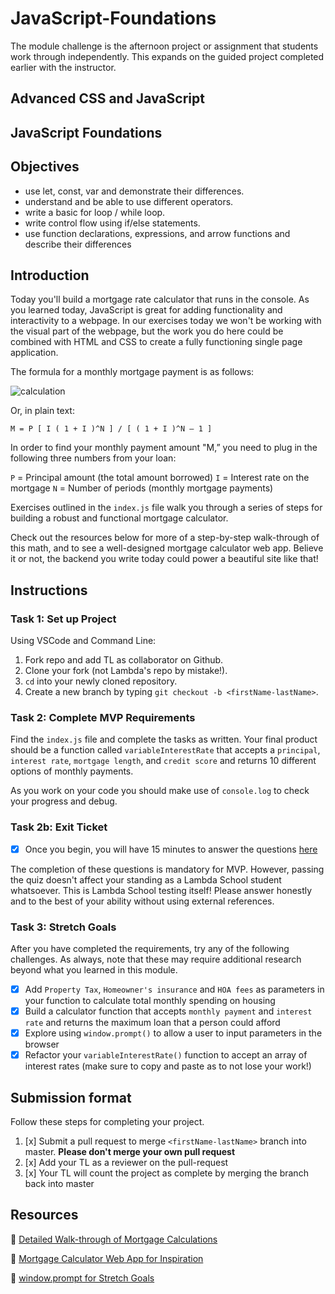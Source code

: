 # JavaScript-Foundations

The module challenge is the afternoon project or assignment that students work through independently. This expands on the guided project completed earlier with the instructor.

## Advanced CSS and JavaScript

## JavaScript Foundations

## Objectives

- use let, const, var and demonstrate their differences.
- understand and be able to use different operators.
- write a basic for loop / while loop.
- write control flow using if/else statements.
- use function declarations, expressions, and arrow
functions and describe their differences
  
## Introduction

Today you'll build a mortgage rate calculator that runs in the console. As you learned today, JavaScript is great for adding functionality and interactivity to a webpage. In our exercises today we won't be working with the visual part of the webpage, but the work you do here could be combined with HTML and CSS to create a fully functioning single page application.

The formula for a monthly mortgage payment is as follows:

![calculation](https://tk-assets.lambdaschool.com/b515edce-5acc-46b9-8194-8d407469771f_ScreenShot2020-04-07at3.29.59PM.png)

Or, in plain text:
```
M = P [ I ( 1 + I )^N ] / [ ( 1 + I )^N – 1 ]
```

In order to find your monthly payment amount "M,” you need to plug in the following three numbers from your loan:

`P` = Principal amount (the total amount borrowed)
`I` = Interest rate on the mortgage
`N` = Number of periods (monthly mortgage payments)

Exercises outlined in the `index.js` file walk you through a series of steps for building a robust and functional mortgage calculator.

Check out the resources below for more of a step-by-step walk-through of this math, and to see a well-designed mortgage calculator web app. Believe it or not, the backend you write today could power a beautiful site like that!

## Instructions

### Task 1: Set up Project

Using VSCode and Command Line:

1. Fork repo and add TL as collaborator on Github.
2. Clone your fork (not Lambda's repo by mistake!).
3. `cd` into your newly cloned repository.
4. Create a new branch by typing `git checkout -b <firstName-lastName>`.

### Task 2: Complete MVP Requirements

Find the `index.js` file and complete the tasks as written. Your final product should be a function called `variableInterestRate` that accepts a `principal`, `interest rate`, `mortgage length`, and `credit score` and returns 10 different options of monthly payments.

As you work on your code you should make use of `console.log` to check your progress and debug.

### Task 2b: Exit Ticket

- [x] Once you begin, you will have 15 minutes to answer the questions [here](https://app.codesignal.com/public-test/pi7Q49mgrZbodiRzM/aXzit9h4ZRp3Si) 

The completion of these questions is mandatory for MVP. However, passing the quiz doesn't affect your standing as a Lambda School student whatsoever. This is Lambda School testing itself! Please answer honestly and to the best of your ability without using external references.

### Task 3: Stretch Goals

After you have completed the requirements, try any of the following challenges. As always, note that these may require additional research beyond what you learned in this module.

- [x] Add  `Property Tax`, `Homeowner's insurance` and `HOA fees` as parameters in your function to calculate total monthly spending on housing
- [x] Build a calculator function that accepts `monthly payment` and `interest rate` and returns the maximum loan that a person could afford
- [x] Explore using `window.prompt()` to allow a user to input parameters in the browser
- [x] Refactor your `variableInterestRate()` function to accept an array of interest rates (make sure to copy and paste as to not lose your work!)

## Submission format

Follow these steps for completing your project.

1. [x] Submit a pull request to merge `<firstName-lastName>` branch into master. **Please don't merge your own pull request**
2. [x] Add your TL as a reviewer on the pull-request
3. [x] Your TL will count the project as complete by merging the branch back into master

## Resources

🧮 [Detailed Walk-through of Mortgage Calculations](https://www.valuepenguin.com/mortgages/mortgage-payments-calculator)

👀 [Mortgage Calculator Web App for Inspiration](https://www.bankrate.com/calculators/mortgages/mortgage-calculator.aspx)

🤟 [window.prompt for Stretch Goals](https://developer.mozilla.org/en-US/docs/Web/API/Window/prompt)
